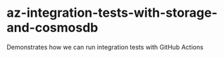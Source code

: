 # az-integration-tests-with-storage-and-cosmosdb
Demonstrates how we can run integration tests with GitHub Actions 
